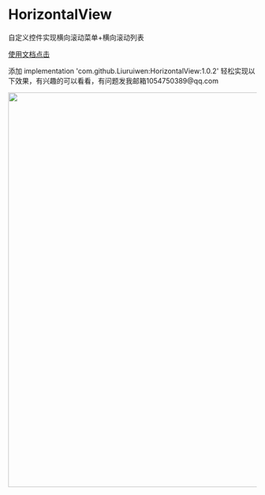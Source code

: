 # HorizontalView
自定义控件实现横向滚动菜单+横向滚动列表
<div>
   <p> <a href="https://www.jianshu.com/p/32f2b39fd003">使用文档点击</a></p>
<p>添加 implementation 'com.github.Liuruiwen:HorizontalView:1.0.2' 轻松实现以下效果，有兴趣的可以看看，有问题发我邮箱1054750389@qq.com</p>
   <img src="https://github.com/Liuruiwen/HorizontalView/blob/master/picture/HorizontalView.gif" width=800 height=800/>
   
</div>
